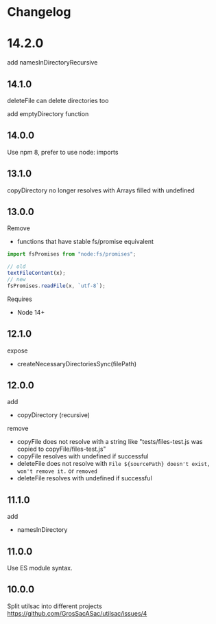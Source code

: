 # Changelog

# 14.2.0

add namesInDirectoryRecursive

## 14.1.0

deleteFile can delete directories too

add emptyDirectory function

## 14.0.0

Use npm 8, prefer to use node: imports

## 13.1.0

copyDirectory no longer resolves with Arrays filled with undefined

## 13.0.0

Remove

 * functions that have stable fs/promise equivalent

```js
import fsPromises from "node:fs/promises";

// old
textFileContent(x);
// new 
fsPromises.readFile(x, `utf-8`);
```

Requires 

 * Node 14+

## 12.1.0

expose

 * createNecessaryDirectoriesSync(filePath)

## 12.0.0

add

 * copyDirectory (recursive)

remove

 * copyFile does not resolve with a string like "tests/files-test.js was copied to copyFile/files-test.js"
 * copyFile resolves with undefined if successful
 * deleteFile does not resolve with `File ${sourcePath} doesn't exist, won't remove it.` or `removed`
 * deleteFile resolves with undefined if successful

## 11.1.0

add
 * namesInDirectory

## 11.0.0

Use ES module syntax.

## 10.0.0

Split utilsac into different projects https://github.com/GrosSacASac/utilsac/issues/4
